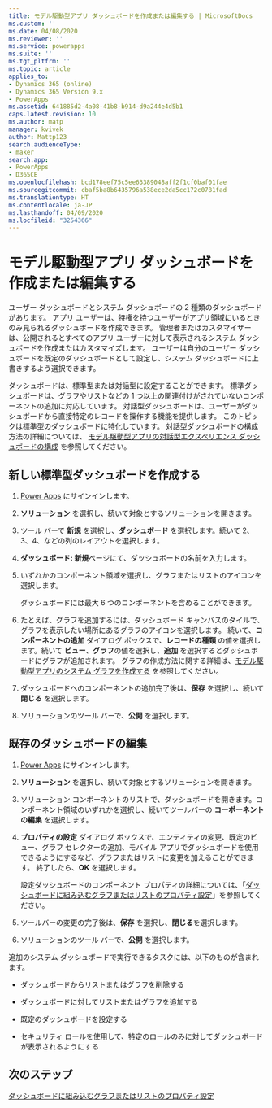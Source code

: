```yaml
---
title: モデル駆動型アプリ ダッシュボードを作成または編集する | MicrosoftDocs
ms.custom: ''
ms.date: 04/08/2020
ms.reviewer: ''
ms.service: powerapps
ms.suite: ''
ms.tgt_pltfrm: ''
ms.topic: article
applies_to:
- Dynamics 365 (online)
- Dynamics 365 Version 9.x
- PowerApps
ms.assetid: 641885d2-4a08-41b8-b914-d9a244e4d5b1
caps.latest.revision: 10
ms.author: matp
manager: kvivek
author: Mattp123
search.audienceType:
- maker
search.app:
- PowerApps
- D365CE
ms.openlocfilehash: bcd178eef75c5ee63389048aff2f1cf0baf01fae
ms.sourcegitcommit: cbaf5ba8b6435796a538ece2da5cc172c0781fad
ms.translationtype: HT
ms.contentlocale: ja-JP
ms.lasthandoff: 04/09/2020
ms.locfileid: "3254366"
---
```

# <a name="create-or-edit-model-driven-app-dashboards"></a>モデル駆動型アプリ ダッシュボードを作成または編集する

ユーザー ダッシュボードとシステム ダッシュボードの 2 種類のダッシュボードがあります。 アプリ ユーザーは、特権を持つユーザーがアプリ領域にいるときのみ見られるダッシュボードを作成できます。 管理者またはカスタマイザーは、公開されるとすべてのアプリ ユーザーに対して表示されるシステム ダッシュボードを作成またはカスタマイズします。 ユーザーは自分のユーザー ダッシュボードを既定のダッシュボードとして設定し、システム ダッシュボードに上書きするよう選択できます。   

ダッシュボードは、標準型または対話型に設定することができます。 標準ダッシュボードは、グラフやリストなどの 1 つ以上の関連付けがされていないコンポーネントの追加に対応しています。 対話型ダッシュボードは、ユーザーがダッシュボードから直接特定のレコードを操作する機能を提供します。 このトピックは標準型のダッシュボードに特化しています。 対話型ダッシュボードの構成方法の詳細については、 [モデル駆動型アプリの対話型エクスペリエンス ダッシュボードの構成](configure-interactive-experience-dashboards.md) を参照してください。
  
<a name="BKMK_createdashboard"></a>   
## <a name="create-a-new-standard-dashboard"></a>新しい標準型ダッシュボードを作成する  
  
1.  [Power Apps](https://make.powerapps.com/?utm_source=padocs&utm_medium=linkinadoc&utm_campaign=referralsfromdoc) にサインインします。
  
2. **ソリューション** を選択し、続いて対象とするソリューションを開きます。

3. ツール バーで **新規** を選択し、**ダッシュボード** を選択します。続いて 2、3、4、などの列のレイアウトを選択します。  
  
4.  **ダッシュボード: 新規**ページにて、ダッシュボードの名前を入力します。  
  
5.  いずれかのコンポーネント領域を選択し、グラフまたはリストのアイコンを選択します。  
  
     ダッシュボードには最大 6 つのコンポーネントを含めることができます。  
  
6.  たとえば、グラフを追加するには、ダッシュボード キャンバスのタイルで、グラフを表示したい場所にあるグラフのアイコンを選択します。 続いて、**コンポーネントの追加** ダイアログ ボックスで、**レコードの種類** の値を選択します。続いて **ビュー**、**グラフ**の値を選択し、**追加** を選択するとダッシュボードにグラフが追加されます。 グラフの作成方法に関する詳細は、[モデル駆動型アプリのシステム グラフを作成する](create-edit-system-chart.md) を参照してください。
  
7.  ダッシュボードへのコンポーネントの追加完了後は、**保存** を選択し、続いて **閉じる** を選択します。  

8. ソリューションのツール バーで、**公開** を選択します。 
  
<a name="BKMK_editdashboard"></a>   
## <a name="edit-an-existing-dashboard"></a>既存のダッシュボードの編集  
  
1. [Power Apps](https://make.powerapps.com/?utm_source=padocs&utm_medium=linkinadoc&utm_campaign=referralsfromdoc) にサインインします。

2. **ソリューション** を選択し、続いて対象とするソリューションを開きます。  

3. ソリューション コンポーネントのリストで、ダッシュボードを開きます。コンポーネント領域のいずれかを選択し、続いてツールバーの **コーポーネントの編集** を選択します。  
  
4.  **プロパティの設定** ダイアログ ボックスで、エンティティの変更、既定のビュー、グラフ セレクターの追加、モバイル アプリでダッシュボードを使用できるようにするなど、グラフまたはリストに変更を加えることができます。 終了したら、**OK** を選択します。  
  
     設定ダッシュボードのコンポーネント プロパティの詳細については、「[ダッシュボードに組み込むグラフまたはリストのプロパティ設定](set-properties-chart-list-included-dashboard.md)」を参照してください。  
  
5.  ツールバーの変更の完了後は、**保存** を選択し、**閉じる**を選択します。 

6. ソリューションのツール バーで、**公開** を選択します。  
  
追加のシステム ダッシュボードで実行できるタスクには、以下のものが含まれます。  
  
-   ダッシュボードからリストまたはグラフを削除する  

-   ダッシュボードに対してリストまたはグラフを追加する  

-   既定のダッシュボードを設定する  

-   セキュリティ ロールを使用して、特定のロールのみに対してダッシュボードが表示されるようにする    

## <a name="next-steps"></a>次のステップ  
[ダッシュボードに組み込むグラフまたはリストのプロパティ設定](set-properties-chart-list-included-dashboard.md)
